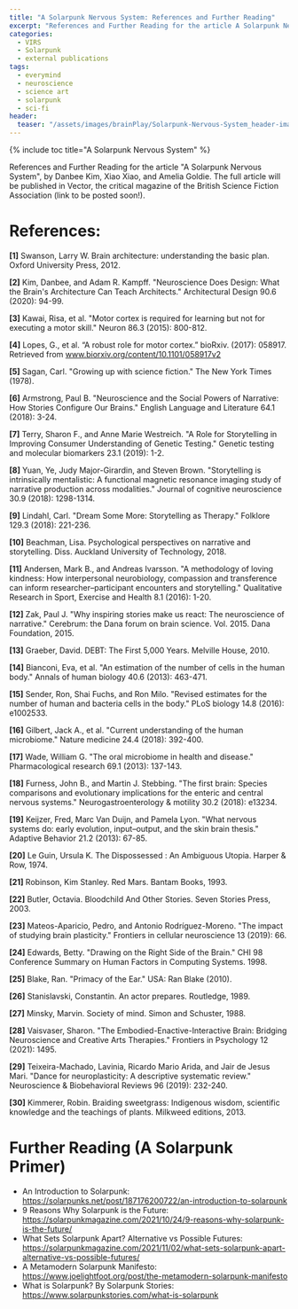 ```yaml
---
title: "A Solarpunk Nervous System: References and Further Reading"
excerpt: "References and Further Reading for the article A Solarpunk Nervous System, by Danbee Kim, Xiao Xiao, and Amelia Goldie."
categories:
  - VIRS
  - Solarpunk
  - external publications
tags:
  - everymind
  - neuroscience
  - science art
  - solarpunk
  - sci-fi
header: 
  teaser: "/assets/images/brainPlay/Solarpunk-Nervous-System_header-image.jpg"
---
```

{% include toc title="A Solarpunk Nervous System" %}

References and Further Reading for the article "A Solarpunk Nervous System", by Danbee Kim, Xiao Xiao, and Amelia Goldie. The full article will be published in Vector, the critical magazine of the British Science Fiction Association (link to be posted soon!).

# References:
**[1]** Swanson, Larry W. Brain architecture: understanding the basic plan. Oxford University Press, 2012.

**[2]** Kim, Danbee, and Adam R. Kampff. "Neuroscience Does Design: What the Brain's Architecture Can Teach Architects." Architectural Design 90.6 (2020): 94-99.

**[3]** Kawai, Risa, et al. "Motor cortex is required for learning but not for executing a motor skill." Neuron 86.3 (2015): 800-812.

**[4]** Lopes, G., et al. “A robust role for motor cortex.” bioRxiv. (2017): 058917. Retrieved from
www.biorxiv.org/content/10.1101/058917v2 

**[5]** Sagan, Carl. "Growing up with science fiction." The New York Times (1978).

**[6]** Armstrong, Paul B. "Neuroscience and the Social Powers of Narrative: How Stories Configure Our Brains." English Language and Literature 64.1 (2018): 3-24.

**[7]** Terry, Sharon F., and Anne Marie Westreich. "A Role for Storytelling in Improving Consumer Understanding of Genetic Testing." Genetic testing and molecular biomarkers 23.1 (2019): 1-2.

**[8]** Yuan, Ye, Judy Major-Girardin, and Steven Brown. "Storytelling is intrinsically mentalistic: A functional magnetic resonance imaging study of narrative production across modalities." Journal of cognitive neuroscience 30.9 (2018): 1298-1314.

**[9]** Lindahl, Carl. "Dream Some More: Storytelling as Therapy." Folklore 129.3 (2018): 221-236.

**[10]** Beachman, Lisa. Psychological perspectives on narrative and storytelling. Diss. Auckland University of Technology, 2018.

**[11]** Andersen, Mark B., and Andreas Ivarsson. "A methodology of loving kindness: How interpersonal neurobiology, compassion and transference can inform researcher–participant encounters and storytelling." Qualitative Research in Sport, Exercise and Health 8.1 (2016): 1-20.

**[12]** Zak, Paul J. "Why inspiring stories make us react: The neuroscience of narrative." Cerebrum: the Dana forum on brain science. Vol. 2015. Dana Foundation, 2015.

**[13]** Graeber, David. DEBT: The First 5,000 Years. Melville House, 2010.

**[14]** Bianconi, Eva, et al. "An estimation of the number of cells in the human body." Annals of human biology 40.6 (2013): 463-471.

**[15]** Sender, Ron, Shai Fuchs, and Ron Milo. "Revised estimates for the number of human and bacteria cells in the body." PLoS biology 14.8 (2016): e1002533.

**[16]** Gilbert, Jack A., et al. "Current understanding of the human microbiome." Nature medicine 24.4 (2018): 392-400.

**[17]** Wade, William G. "The oral microbiome in health and disease." Pharmacological research 69.1 (2013): 137-143.

**[18]** Furness, John B., and Martin J. Stebbing. "The first brain: Species comparisons and evolutionary implications for the enteric and central nervous systems." Neurogastroenterology & motility 30.2 (2018): e13234. 

**[19]** Keijzer, Fred, Marc Van Duijn, and Pamela Lyon. "What nervous systems do: early evolution, input–output, and the skin brain thesis." Adaptive Behavior 21.2 (2013): 67-85.

**[20]** Le Guin, Ursula K. The Dispossessed : An Ambiguous Utopia. Harper & Row, 1974.

**[21]** Robinson, Kim Stanley. Red Mars. Bantam Books, 1993.

**[22]** Butler, Octavia. Bloodchild And Other Stories. Seven Stories Press, 2003.

**[23]** Mateos-Aparicio, Pedro, and Antonio Rodríguez-Moreno. "The impact of studying brain plasticity." Frontiers in cellular neuroscience 13 (2019): 66.

**[24]** Edwards, Betty. "Drawing on the Right Side of the Brain." CHI 98 Conference Summary on Human Factors in Computing Systems. 1998.

**[25]** Blake, Ran. "Primacy of the Ear." USA: Ran Blake (2010).

**[26]** Stanislavski, Constantin. An actor prepares. Routledge, 1989.

**[27]** Minsky, Marvin. Society of mind. Simon and Schuster, 1988.

**[28]** Vaisvaser, Sharon. "The Embodied-Enactive-Interactive Brain: Bridging Neuroscience and Creative Arts Therapies." Frontiers in Psychology 12 (2021): 1495. 

**[29]** Teixeira-Machado, Lavinia, Ricardo Mario Arida, and Jair de Jesus Mari. "Dance for neuroplasticity: A descriptive systematic review." Neuroscience & Biobehavioral Reviews 96 (2019): 232-240.

**[30]** Kimmerer, Robin. Braiding sweetgrass: Indigenous wisdom, scientific knowledge and the teachings of plants. Milkweed editions, 2013.

# Further Reading (A Solarpunk Primer)
- An Introduction to Solarpunk: https://solarpunks.net/post/187176200722/an-introduction-to-solarpunk 
- 9 Reasons Why Solarpunk is the Future: https://solarpunkmagazine.com/2021/10/24/9-reasons-why-solarpunk-is-the-future/ 
- What Sets Solarpunk Apart? Alternative vs Possible Futures: https://solarpunkmagazine.com/2021/11/02/what-sets-solarpunk-apart-alternative-vs-possible-futures/ 
- A Metamodern Solarpunk Manifesto: https://www.joelightfoot.org/post/the-metamodern-solarpunk-manifesto 
- What is Solarpunk? By Solarpunk Stories: https://www.solarpunkstories.com/what-is-solarpunk 

